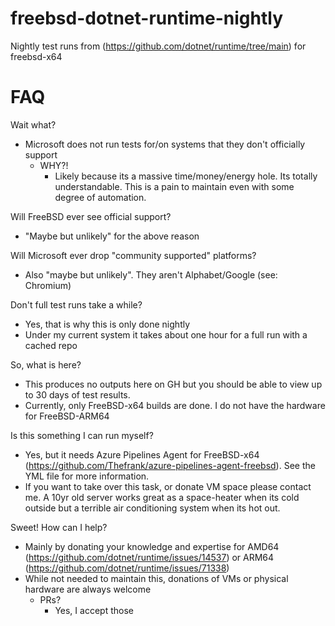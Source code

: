 # freebsd-dotnet-runtime-nightly
Nightly test runs from (https://github.com/dotnet/runtime/tree/main) for freebsd-x64

# FAQ
Wait what?
- Microsoft does not run tests for/on systems that they don't officially support
  - WHY?!
    - Likely because its a massive time/money/energy hole. Its totally understandable. This is a pain to maintain even with some degree of automation.
    
Will FreeBSD ever see official support?
- "Maybe but unlikely" for the above reason

Will Microsoft ever drop "community supported" platforms?
- Also "maybe but unlikely". They aren't Alphabet/Google (see: Chromium)

Don't full test runs take a while?
- Yes, that is why this is only done nightly
- Under my current system it takes about one hour for a full run with a cached repo

So, what is here?
- This produces no outputs here on GH but you should be able to view up to 30 days of test results.
- Currently, only FreeBSD-x64 builds are done. I do not have the hardware for FreeBSD-ARM64

Is this something I can run myself?
- Yes, but it needs Azure Pipelines Agent for FreeBSD-x64 (https://github.com/Thefrank/azure-pipelines-agent-freebsd). See the YML file for more information.
- If you want to take over this task, or donate VM space please contact me. A 10yr old server works great as a space-heater when its cold outside but a terrible air conditioning system when its hot out.

Sweet! How can I help?
- Mainly by donating your knowledge and expertise for AMD64 (https://github.com/dotnet/runtime/issues/14537) or ARM64 (https://github.com/dotnet/runtime/issues/71338)
- While not needed to maintain this, donations of VMs or physical hardware are always welcome
  - PRs?
    - Yes, I accept those
